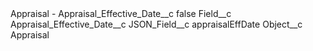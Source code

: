 <?xml version="1.0" encoding="UTF-8"?>
<CustomMetadata xmlns="http://soap.sforce.com/2006/04/metadata" xmlns:xsi="http://www.w3.org/2001/XMLSchema-instance" xmlns:xsd="http://www.w3.org/2001/XMLSchema">
    <label>Appraisal - Appraisal_Effective_Date__c</label>
    <protected>false</protected>
    <values>
        <field>Field__c</field>
        <value xsi:type="xsd:string">Appraisal_Effective_Date__c</value>
    </values>
    <values>
        <field>JSON_Field__c</field>
        <value xsi:type="xsd:string">appraisalEffDate</value>
    </values>
    <values>
        <field>Object__c</field>
        <value xsi:type="xsd:string">Appraisal</value>
    </values>
</CustomMetadata>

